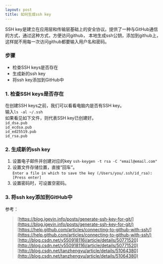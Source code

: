 ```yaml
---
layout: post
title: 如何生成ssh key
---
```


SSH key是建立在应用层和传输层基础上的安全协议。提供了一种与GitHub通信的方式，通过这种方式，方便访问github，
本地生成ssh公钥，添加到github上，这样就不用每一次访问github都要输入用户名和密码。

### 步骤
* 检查SSH keys是否存在
* 生成新的ssh key
* 将ssh key添加到GitHub中
### 1. 检查SSH keys是否存在
在创建SSH keys之前，我们可以看看电脑内是否有SSH key。<br>
输入`ls -al ~/.ssh` <br>
如果看见如下文件，则代表SSH key已创建好。<br>
`id_dsa.pub`<br>
`id_ecdsa.pub` <br>
`id_ed25519.pub` <br>
`id_rsa.pub` <br>
### 2. 生成新的ssh key
1. 设置电子邮件并创建对应的key<be> 
`ssh-keygen -t rsa -C "email@email.com"`
2. 设置文件存储位置，直接“回车”。<br>
`Enter a file in which to save the key (/Users/you/.ssh/id_rsa): [Press enter]`
3. 设置密码时，可设置空密码。
### 3. 将ssh key添加到GitHub中

参考：
> [https://blog.igevin.info/posts/generate-ssh-key-for-git/](https://blog.igevin.info/posts/generate-ssh-key-for-git/)
> [https://help.github.com/articles/connecting-to-github-with-ssh/](https://help.github.com/articles/connecting-to-github-with-ssh/)
> [http://blog.csdn.net/y550918116j/article/details/50771520](http://blog.csdn.net/y550918116j/article/details/50771520)
> [http://blog.csdn.net/tanzhengyu/article/details/51064380](http://blog.csdn.net/tanzhengyu/article/details/51064380)



